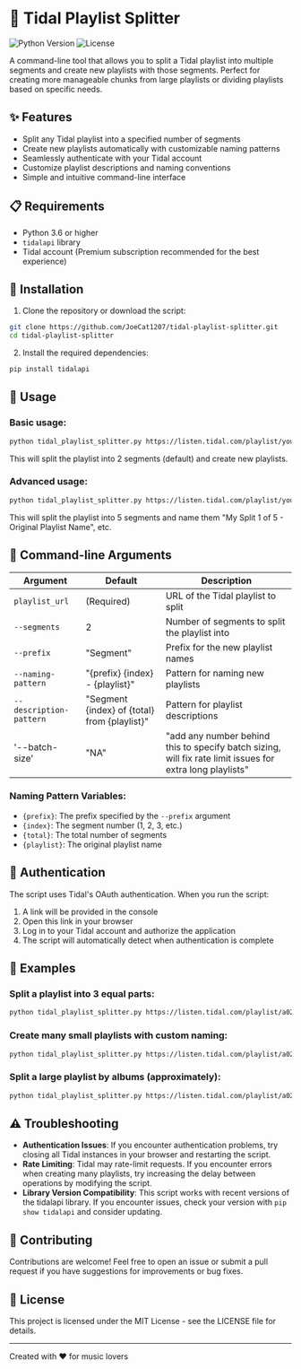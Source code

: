 # 🎵 Tidal Playlist Splitter

![Python Version](https://img.shields.io/badge/python-3.6+-blue.svg)
![License](https://img.shields.io/badge/license-MIT-green.svg)

A command-line tool that allows you to split a Tidal playlist into multiple segments and create new playlists with those segments. Perfect for creating more manageable chunks from large playlists or dividing playlists based on specific needs.

## ✨ Features

- Split any Tidal playlist into a specified number of segments
- Create new playlists automatically with customizable naming patterns
- Seamlessly authenticate with your Tidal account
- Customize playlist descriptions and naming conventions
- Simple and intuitive command-line interface

## 📋 Requirements

- Python 3.6 or higher
- `tidalapi` library
- Tidal account (Premium subscription recommended for the best experience)

## 🚀 Installation

1. Clone the repository or download the script:

```bash
git clone https://github.com/JoeCat1207/tidal-playlist-splitter.git
cd tidal-playlist-splitter
```

2. Install the required dependencies:

```bash
pip install tidalapi
```

## 🔧 Usage

### Basic usage:

```bash
python tidal_playlist_splitter.py https://listen.tidal.com/playlist/your-playlist-id
```

This will split the playlist into 2 segments (default) and create new playlists.

### Advanced usage:

```bash
python tidal_playlist_splitter.py https://listen.tidal.com/playlist/your-playlist-id --segments 5 --prefix "My Split" --naming-pattern "{prefix} {index} of {total} - {playlist}"
```

This will split the playlist into 5 segments and name them "My Split 1 of 5 - Original Playlist Name", etc.

## 📖 Command-line Arguments

| Argument | Default | Description |
|----------|---------|-------------|
| `playlist_url` | (Required) | URL of the Tidal playlist to split |
| `--segments` | 2 | Number of segments to split the playlist into |
| `--prefix` | "Segment" | Prefix for the new playlist names |
| `--naming-pattern` | "{prefix} {index} - {playlist}" | Pattern for naming new playlists |
| `--description-pattern` | "Segment {index} of {total} from {playlist}" | Pattern for playlist descriptions |
|'--batch-size'|"NA"|"add any number behind this to specify batch sizing, will fix rate limit issues for extra long playlists"|

### Naming Pattern Variables:

- `{prefix}`: The prefix specified by the `--prefix` argument
- `{index}`: The segment number (1, 2, 3, etc.)
- `{total}`: The total number of segments
- `{playlist}`: The original playlist name

## 🔐 Authentication

The script uses Tidal's OAuth authentication. When you run the script:

1. A link will be provided in the console
2. Open this link in your browser
3. Log in to your Tidal account and authorize the application
4. The script will automatically detect when authentication is complete

## 📝 Examples

### Split a playlist into 3 equal parts:

```bash
python tidal_playlist_splitter.py https://listen.tidal.com/playlist/a0249e85-c4c3-41f5-895c-5b24243be473 --segments 3
```

### Create many small playlists with custom naming:

```bash
python tidal_playlist_splitter.py https://listen.tidal.com/playlist/a0249e85-c4c3-41f5-895c-5b24243be473 --segments 10 --prefix "Mini Mix" --naming-pattern "{prefix} #{index}: {playlist} Selections"
```

### Split a large playlist by albums (approximately):

```bash
python tidal_playlist_splitter.py https://listen.tidal.com/playlist/a0249e85-c4c3-41f5-895c-5b24243be473 --segments 61 --prefix "Album" --naming-pattern "{playlist} (Part {index} of {total})"
```

## ⚠️ Troubleshooting

- **Authentication Issues**: If you encounter authentication problems, try closing all Tidal instances in your browser and restarting the script.
- **Rate Limiting**: Tidal may rate-limit requests. If you encounter errors when creating many playlists, try increasing the delay between operations by modifying the script.
- **Library Version Compatibility**: This script works with recent versions of the tidalapi library. If you encounter issues, check your version with `pip show tidalapi` and consider updating.

## 🤝 Contributing

Contributions are welcome! Feel free to open an issue or submit a pull request if you have suggestions for improvements or bug fixes.

## 📄 License

This project is licensed under the MIT License - see the LICENSE file for details.

---

Created with ❤️ for music lovers
